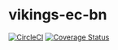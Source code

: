 # vikings-ec-bn
[![CircleCI](https://dl.circleci.com/status-badge/img/gh/atlp-rwanda/vikings-ec-bn/tree/dev.svg?style=svg)](https://dl.circleci.com/status-badge/redirect/gh/atlp-rwanda/vikings-ec-bn/tree/dev) [![Coverage Status](https://coveralls.io/repos/github/atlp-rwanda/vikings-ec-bn/badge.svg?branch=chore/Integrate-coveralls-184347011)](https://coveralls.io/github/atlp-rwanda/vikings-ec-bn?branch=chore/Integrate-coveralls-184347011)